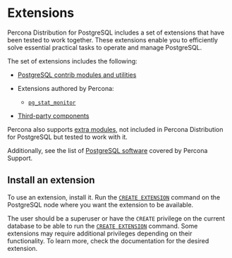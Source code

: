 # Extensions

Percona Distribution for PostgreSQL includes a set of extensions that have been tested to work together. These extensions enable you to efficiently solve essential practical tasks to operate and manage PostgreSQL.

The set of extensions includes the following:

* [PostgreSQL contrib modules and utilities](contrib.md)
* Extensions authored by Percona:
  
    * [`pg_stat_monitor`](pg-stat-monitor.md)

* [Third-party components](third-party.md)

Percona also supports [extra modules](https://repo.percona.com/ppg-16-extras/), not included in Percona Distribution for PostgreSQL but tested to work with it.

Additionally, see the list of [PostgreSQL software](https://www.percona.com/services/support/support-tiers-postgresql) covered by Percona Support.

## Install an extension

To use an extension, install it. Run the [`CREATE EXTENSION`](https://www.postgresql.org/docs/current/static/sql-createextension.html) command on the PostgreSQL node where you want the extension to be available. 

The user should be a superuser or have the `CREATE` privilege on the current database to be able to run the [`CREATE EXTENSION`](https://www.postgresql.org/docs/current/static/sql-createextension.html) command. Some extensions may require additional privileges depending on their functionality. To learn more, check the documentation for the desired extension.
